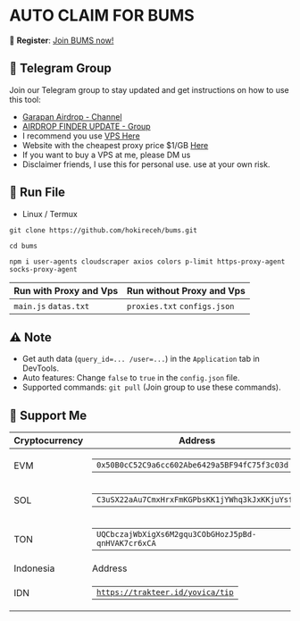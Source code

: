 # AUTO CLAIM FOR BUMS

🔗 **Register**: [Join BUMS now!](https://bit.ly/-bums)

## 📢 Telegram Group

Join our Telegram group to stay updated and get instructions on how to use this tool:

- [Garapan Airdrop - Channel](https://t.me/garapanairdrop_indonesia)
- [AIRDROP FINDER UPDATE - Group](https://t.me/airdrop_finder_update)
- I recommend you use [VPS Here](https://bit.ly/vps-here)
- Website with the cheapest proxy price $1/GB [Here](https://dataimpulse.com/?aff=52576)
- If you want to buy a VPS at me, please DM us
- Disclaimer friends, I use this for personal use. use at your own risk.

## 🚀 Run File

- Linux / Termux
```
git clone https://github.com/hokireceh/bums.git
```
```
cd bums
```
```
npm i user-agents cloudscraper axios colors p-limit https-proxy-agent socks-proxy-agent
```

| Run with Proxy and Vps        | Run without Proxy and Vps |
| -------------------------------- | ------------------- |
| `main.js` `datas.txt` | `proxies.txt` `configs.json` |

## ⚠️ Note

- Get auth data (`query_id=... /user=...`) in the `Application` tab in DevTools.
- Auto features: Change `false` to `true` in the `config.json` file.
- Supported commands: `git pull` (Join group to use these commands).

## 💱 Support Me

| Cryptocurrency | Address |
|----------------|---------|
| EVM | <table><tr><td><code>0x50B0cC52C9a6cc602Abe6429a5BF94fC75f3c03d</code></td></tr></table> |
| SOL | <table><tr><td><code>C3uSX22aAu7CmxHrxFmKGPbsKK1jYWhq3kJxKKjuYsfu</code></td></tr></table> |
| TON | <table><tr><td><code>UQCbczajWbXigXs6M2gqu3CObGHozJ5pBd-qnHVAK7cr6xCA</code></td></tr></table> |
| Indonesia | Address |
| IDN | <table><tr><td><code>https://trakteer.id/yovica/tip</code></td></tr></table> |

